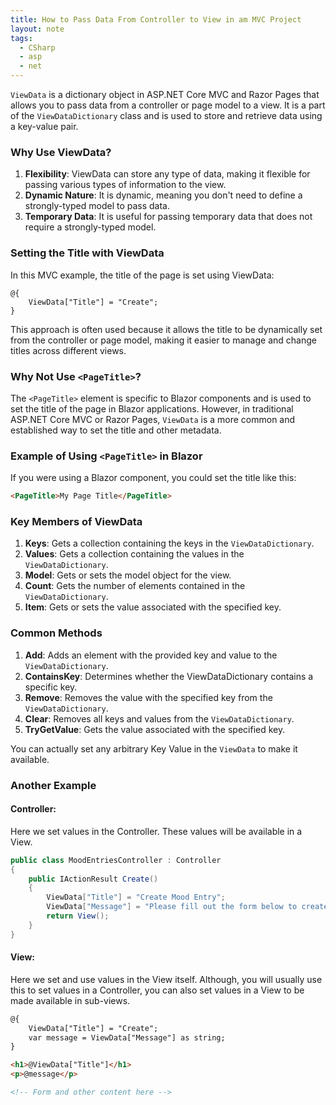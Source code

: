 ```yaml
---
title: How to Pass Data From Controller to View in am MVC Project
layout: note
tags:
  - CSharp
  - asp
  - net
---
```



`ViewData` is a dictionary object in ASP.NET Core MVC and Razor Pages that allows you to pass data from a controller or page model to a view. It is a part of the `ViewDataDictionary` class and is used to store and retrieve data using a key-value pair.

### Why Use ViewData?

1. **Flexibility**: ViewData can store any type of data, making it flexible for passing various types of information to the view.
2. **Dynamic Nature**: It is dynamic, meaning you don't need to define a strongly-typed model to pass data.
3. **Temporary Data**: It is useful for passing temporary data that does not require a strongly-typed model.

### Setting the Title with ViewData

In this MVC example, the title of the page is set using ViewData:

```
@{
    ViewData["Title"] = "Create";
}
```

This approach is often used because it allows the title to be dynamically set from the controller or page model, making it easier to manage and change titles across different views.

### Why Not Use `<PageTitle>`?

The `<PageTitle>` element is specific to Blazor components and is used to set the title of the page in Blazor applications. However, in traditional ASP.NET Core MVC or Razor Pages, `ViewData` is a more common and established way to set the title and other metadata.

### Example of Using `<PageTitle>` in Blazor

If you were using a Blazor component, you could set the title like this:

```html
<PageTitle>My Page Title</PageTitle>
```

### Key Members of ViewData

1. **Keys**: Gets a collection containing the keys in the `ViewDataDictionary`.
2. **Values**: Gets a collection containing the values in the `ViewDataDictionary`.
3. **Model**: Gets or sets the model object for the view.
4. **Count**: Gets the number of elements contained in the `ViewDataDictionary`.
5. **Item**: Gets or sets the value associated with the specified key.

### Common Methods

1. **Add**: Adds an element with the provided key and value to the `ViewDataDictionary`.
2. **ContainsKey**: Determines whether the ViewDataDictionary contains a specific key.
3. **Remove**: Removes the value with the specified key from the `ViewDataDictionary`.
4. **Clear**: Removes all keys and values from the `ViewDataDictionary`.
5. **TryGetValue**: Gets the value associated with the specified key.

You can actually set any arbitrary Key Value in the `ViewData` to make it available.

### Another Example

#### Controller:

Here we set values in the Controller. These values will be available in a View.

```c#
public class MoodEntriesController : Controller
{
    public IActionResult Create()
    {
        ViewData["Title"] = "Create Mood Entry";
        ViewData["Message"] = "Please fill out the form below to create a new mood entry.";
        return View();
    }
}
```

#### View:

Here we set and use values in the View itself. Although, you will usually use this to set values in a Controller, you can also set values in a View to be made available in sub-views.

```html
@{
    ViewData["Title"] = "Create";
    var message = ViewData["Message"] as string;
}

<h1>@ViewData["Title"]</h1>
<p>@message</p>

<!-- Form and other content here -->
```






